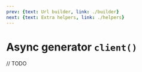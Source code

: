 ```yaml
---
prev: {text: Url builder, link: ./builder}
next: {text: Extra helpers, link: ./helpers}
---
```


# Async generator `client()`

// TODO
